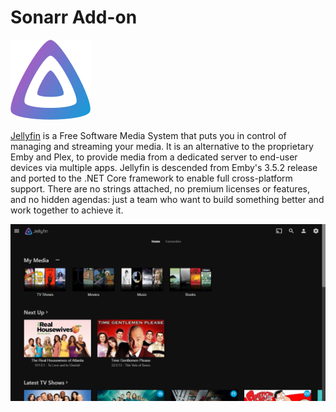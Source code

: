 # Sonarr Add-on

![image](https://raw.githubusercontent.com/hulkhaugen/hassio-addons/main/jellyfin/icon.png)

[Jellyfin](https://jellyfin.org/) is a Free Software Media System that puts you in control of managing and streaming your media. It is an alternative to the proprietary Emby and Plex, to provide media from a dedicated server to end-user devices via multiple apps. Jellyfin is descended from Emby's 3.5.2 release and ported to the .NET Core framework to enable full cross-platform support. There are no strings attached, no premium licenses or features, and no hidden agendas: just a team who want to build something better and work together to achieve it.

![image](https://raw.githubusercontent.com/hulkhaugen/hassio-addons/main/jellyfin/screenshot.png)
